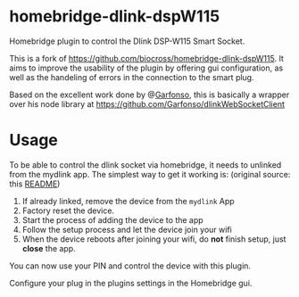# homebridge-dlink-dspW115
Homebridge plugin to control the Dlink DSP-W115 Smart Socket.

This is a fork of https://github.com/biocross/homebridge-dlink-dspW115. It aims to improve the usability of the plugin by offering gui configuration, as well as the handeling of errors in the connection to the smart plug.

Based on the excellent work done by @[Garfonso](https://github.com/Garfonso), this is basically a wrapper over his node library at https://github.com/Garfonso/dlinkWebSocketClient

# Usage

To be able to control the dlink socket via homebridge, it needs to unlinked from the mydlink app. The simplest way to get it working is: (original source: this [README](https://github.com/Garfonso/dlinkWebSocketClient/blob/master/README.md))

1. If already linked, remove the device from the `mydlink` App
2. Factory reset the device.
3. Start the process of adding the device to the app
4. Follow the setup process and let the device join your wifi
5. When the device reboots after joining your wifi, do **not** finish setup, just **close** the app.

You can now use your PIN and control the device with this plugin.

Configure your plug in the plugins settings in the Homebridge gui.